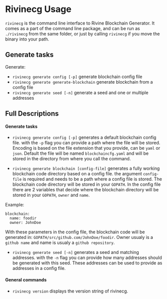 Rivinecg Usage
==========

`rivinecg` is the command line interface to Rivine Blockchain Generator. It comes as a part of the command line
package, and can be run as `./rivinecg` from the same folder, or just by
calling `rivinecg` if you move the binary into your path.

Generate tasks
------------

Generate:
* `rivinecg generate config [-p]` generate blockchain config file
* `rivinecg generate generate-blockchain` generate blockchain from a config file
* `rivinecg generate seed [-n]` generate a seed and one or multiple addresses

Full Descriptions
-----------------

#### Generate tasks

* `rivinecg generate config [-p]` generates a default blockchain config file.
with the `-p` flag you can provide a path where the file will be stored. Encoding is based on the file extension that you provide,
can be `yaml` or `json`. Default the file will be named `blockchaincfg.yaml` and will be stored in the directory from where you call the command.

* `rivinecg generate blockchain [config-file]` generates a fully working blockchain code directory based on a config file.
the argument `config-file` is required and needs to be a path where a config file is stored. The blockchain code directory will be stored in your `GOPATH`.
In the config file there are 2 variables that decide where the blockchain directory will be stored in your `GOPATH`, `owner` and `name`.

Example:

```
blockchain:
  name: foodir
  owner: JohnDoe
```

With these parameters in the config file, the blockchain code will be generated in: `GOPATH/src/github.com/JohnDoe/foodir`.
Owner usualy is a `github name` and name is usualy a `github repository`.

* `rivinecg generate seed [-n]` generates a seed and matching addresses.
with the `-n` flag you can provide how many addresses should be generated with this seed. These addresses can be used to provide as addresses in a config file.


#### General commands

* `rivinecg version` displays the version string of rivinecg.
